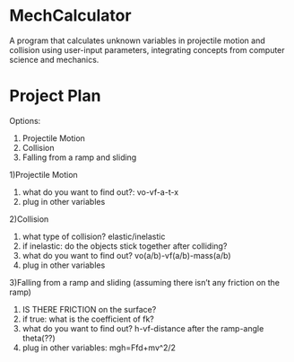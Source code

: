 # MechCalculator
A program that calculates unknown variables in projectile motion and collision using user-input parameters, integrating concepts from computer science and mechanics.

# Project Plan

Options:
1. Projectile Motion
2. Collision
3. Falling from a ramp and sliding

1)Projectile Motion
1. what do you want to find out?: vo-vf-a-t-x
2. plug in other variables

2)Collision
1. what type of collision? elastic/inelastic
2. if inelastic: do the objects stick together after colliding?
3. what do you want to find out? vo(a/b)-vf(a/b)-mass(a/b)
4. plug in other variables

3)Falling from a ramp and sliding (assuming there isn’t any friction on the ramp)
1. IS THERE FRICTION on the surface?
2. if true: what is the coefficient of fk?
3. what do you want to find out? h-vf-distance after the ramp-angle theta(??)
4. plug in other variables: mgh=Ffd+mv^2/2
